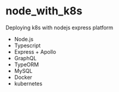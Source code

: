 # node_with_k8s
Deploying k8s with nodejs express platform

- Node.js
- Typescript
- Express + Apollo
- GraphQL
- TypeORM
- MySQL
- Docker
- kubernetes

